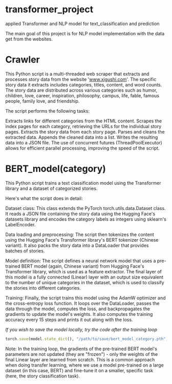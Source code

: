 # transformer_project
applied Transformer and NLP model for text_classification and prediction


The main goal of this project is for NLP model implementation with the data get from the websites.

# Crawler

This Python script is a multi-threaded web scraper that extracts and processes story data from the website 'www.xigushi.com'. The specific story data it extracts includes categories, titles, content, and word counts. The story data are distributed across various categories such as humor, children, love, career, inspiration, philosophy, campus, life, fable, famous people, family love, and friendship.

The script performs the following tasks:

Extracts links for different categories from the HTML content.
Scrapes the index pages for each category, retrieving the URLs for the individual story pages.
Extracts the story data from each story page.
Parses and cleans the extracted data.
Appends the cleaned data into a list.
Writes the resulting data into a JSON file.
The use of concurrent futures (ThreadPoolExecutor) allows for efficient parallel processing, improving the speed of the script.

# BERT_model(category)

This Python script trains a text classification model using the Transformer library and a dataset of categorized stories.

Here's what the script does in detail:

Dataset class: This class extends the PyTorch torch.utils.data.Dataset class. It reads a JSON file containing the story data using the Hugging Face's datasets library and encodes the category labels as integers using sklearn's LabelEncoder.

Data loading and preprocessing: The script then tokenizes the content using the Hugging Face's Transformer library's BERT tokenizer (Chinese variant). It also packs the story data into a DataLoader that provides batches of stories.

Model definition: The script defines a neural network model that uses a pre-trained BERT model (again, Chinese variant) from Hugging Face's Transformer library, which is used as a feature extractor. The final layer of this model is a fully connected (Linear) layer with an output size equivalent to the number of unique categories in the dataset, which is used to classify the stories into different categories.

Training: Finally, the script trains this model using the AdamW optimizer and the cross-entropy loss function. It loops over the DataLoader, passes the data through the model, computes the loss, and backpropagates the gradients to update the model's weights. It also computes the training accuracy every 15 steps and prints it out along with the loss.

_If you wish to save the model locally, try the code after the training loop_

```ruby
torch.save(model.state_dict(), "/path/to/save/bert_model_category.pth")
```

Note: In the training loop, the gradients of the pre-trained BERT model's parameters are not updated (they are "frozen") - only the weights of the final Linear layer are learned from scratch. This is a common approach when doing transfer learning, where we use a model pre-trained on a large dataset (in this case, BERT) and fine-tune it on a smaller, specific task (here, the story classification task).
